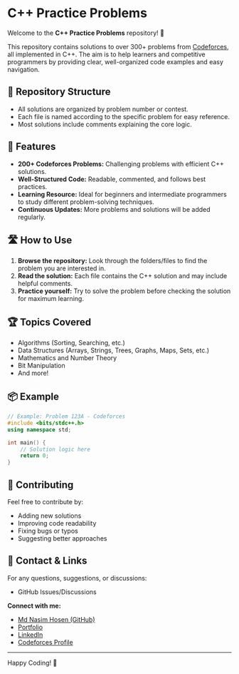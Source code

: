 # C++ Practice Problems

Welcome to the **C++ Practice Problems** repository! 🎯

This repository contains solutions to over 300+ problems from [Codeforces](https://codeforces.com/), all implemented in C++. The aim is to help learners and competitive programmers by providing clear, well-organized code examples and easy navigation.

## 📂 Repository Structure

- All solutions are organized by problem number or contest.
- Each file is named according to the specific problem for easy reference.
- Most solutions include comments explaining the core logic.

## 🚀 Features

- **200+ Codeforces Problems:** Challenging problems with efficient C++ solutions.
- **Well-Structured Code:** Readable, commented, and follows best practices.
- **Learning Resource:** Ideal for beginners and intermediate programmers to study different problem-solving techniques.
- **Continuous Updates:** More problems and solutions will be added regularly.

## 🛣️ How to Use

1. **Browse the repository:** Look through the folders/files to find the problem you are interested in.
2. **Read the solution:** Each file contains the C++ solution and may include helpful comments.
3. **Practice yourself:** Try to solve the problem before checking the solution for maximum learning.

## 🏆 Topics Covered

- Algorithms (Sorting, Searching, etc.)
- Data Structures (Arrays, Strings, Trees, Graphs, Maps, Sets, etc.)
- Mathematics and Number Theory
- Bit Manipulation
- And more!

## 📦 Example

```cpp
// Example: Problem 123A - Codeforces
#include <bits/stdc++.h>
using namespace std;

int main() {
    // Solution logic here
    return 0;
}
```

## 🤝 Contributing

Feel free to contribute by:
- Adding new solutions
- Improving code readability
- Fixing bugs or typos
- Suggesting better approaches

## 📧 Contact & Links

For any questions, suggestions, or discussions:
- GitHub Issues/Discussions

**Connect with me:**
- [Md Nasim Hosen (GitHub)](https://github.com/nazmulhasannasim333)
- [Portfolio](https://www.nasimhosen.me)
- [LinkedIn](https://www.linkedin.com/in/nazmulhasannasim333)
- [Codeforces Profile](https://codeforces.com/profile/nasim333)

---

Happy Coding! 🚀
